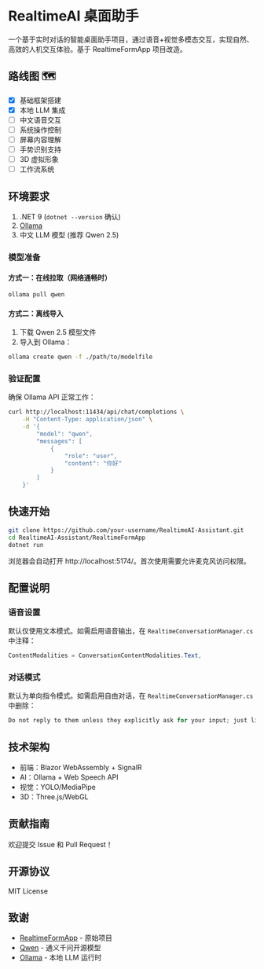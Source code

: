 # RealtimeAI 桌面助手

一个基于实时对话的智能桌面助手项目，通过语音+视觉多模态交互，实现自然、高效的人机交互体验。基于 RealtimeFormApp 项目改造。

## 路线图 🗺️

- [x] 基础框架搭建
- [x] 本地 LLM 集成
- [ ] 中文语音交互
- [ ] 系统操作控制
- [ ] 屏幕内容理解
- [ ] 手势识别支持
- [ ] 3D 虚拟形象
- [ ] 工作流系统

## 环境要求

1. .NET 9 (`dotnet --version` 确认)
2. [Ollama](https://ollama.com/download)
3. 中文 LLM 模型 (推荐 Qwen 2.5)

### 模型准备

#### 方式一：在线拉取（网络通畅时）
```bash
ollama pull qwen
```

#### 方式二：离线导入
1. 下载 Qwen 2.5 模型文件
2. 导入到 Ollama：
```bash
ollama create qwen -f ./path/to/modelfile
```

### 验证配置

确保 Ollama API 正常工作：
```bash
curl http://localhost:11434/api/chat/completions \
    -H "Content-Type: application/json" \
    -d '{
        "model": "qwen",
        "messages": [
            {
                "role": "user",
                "content": "你好"
            }
        ]
    }'
```

## 快速开始

```bash
git clone https://github.com/your-username/RealtimeAI-Assistant.git
cd RealtimeAI-Assistant/RealtimeFormApp
dotnet run
```

浏览器会自动打开 http://localhost:5174/。首次使用需要允许麦克风访问权限。

## 配置说明

### 语音设置

默认仅使用文本模式。如需启用语音输出，在 `RealtimeConversationManager.cs` 中注释：
```cs
ContentModalities = ConversationContentModalities.Text,
```

### 对话模式

默认为单向指令模式。如需启用自由对话，在 `RealtimeConversationManager.cs` 中删除：
```cs
Do not reply to them unless they explicitly ask for your input; just listen
```

## 技术架构

- 前端：Blazor WebAssembly + SignalR
- AI：Ollama + Web Speech API
- 视觉：YOLO/MediaPipe
- 3D：Three.js/WebGL

## 贡献指南

欢迎提交 Issue 和 Pull Request！

## 开源协议

MIT License

## 致谢

- [RealtimeFormApp](https://github.com/original-repo) - 原始项目
- [Qwen](https://github.com/QwenLM/Qwen) - 通义千问开源模型
- [Ollama](https://github.com/ollama/ollama) - 本地 LLM 运行时
